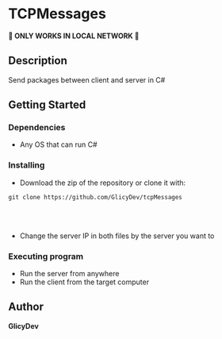 # TCPMessages
**🚨 ONLY WORKS IN LOCAL NETWORK 🚨**

## Description

Send packages between client and server in C# </br>

## Getting Started

### Dependencies

* Any OS that can run C#

### Installing

* Download the zip of the repository or clone it with:
```
git clone https://github.com/GlicyDev/tcpMessages
```
<br></br>
* Change the server IP in both files by the server you want to

### Executing program

* Run the server from anywhere
* Run the client from the target computer

## Author
**GlicyDev**
